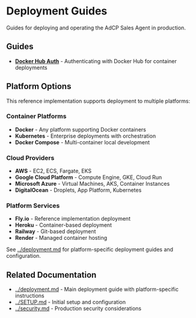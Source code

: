 # Deployment Guides

Guides for deploying and operating the AdCP Sales Agent in production.

## Guides

- **[Docker Hub Auth](docker-hub-auth.md)** - Authenticating with Docker Hub for container deployments

## Platform Options

This reference implementation supports deployment to multiple platforms:

### Container Platforms
- **Docker** - Any platform supporting Docker containers
- **Kubernetes** - Enterprise deployments with orchestration
- **Docker Compose** - Multi-container local development

### Cloud Providers
- **AWS** - EC2, ECS, Fargate, EKS
- **Google Cloud Platform** - Compute Engine, GKE, Cloud Run
- **Microsoft Azure** - Virtual Machines, AKS, Container Instances
- **DigitalOcean** - Droplets, App Platform, Kubernetes

### Platform Services
- **Fly.io** - Reference implementation deployment
- **Heroku** - Container-based deployment
- **Railway** - Git-based deployment
- **Render** - Managed container hosting

See [../deployment.md](../deployment.md) for platform-specific deployment guides and configuration.

## Related Documentation

- [../deployment.md](../deployment.md) - Main deployment guide with platform-specific instructions
- [../SETUP.md](../SETUP.md) - Initial setup and configuration
- [../security.md](../security.md) - Production security considerations
